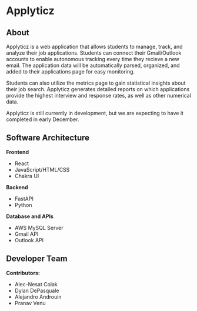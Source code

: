 # Applyticz

## About
Applyticz is a web application that allows students to manage, track, and analyze their job applications. Students can connect their Gmail/Outlook accounts to enable autonomous tracking every time they recieve a new email. The application data will be automatically parsed, organized, and added to their applications page for easy monitoring.

Students can also utilize the metrics page to gain statistical insights about their job search. Applyticz generates detailed reports on which applications provide the highest interview and response rates, as well as other numerical data.

Applyticz is still currently in development, but we are expecting to have it completed in early December.

## Software Architecture
**Frontend**
- React
- JavaScript/HTML/CSS
- Chakra UI

**Backend**
- FastAPI
- Python

**Database and APIs**
- AWS MySQL Server
- Gmail API
- Outlook API


## Developer Team

**Contributors:**
- Alec-Nesat Colak
- Dylan DePasquale
- Alejandro Androuin
- Pranav Venu

